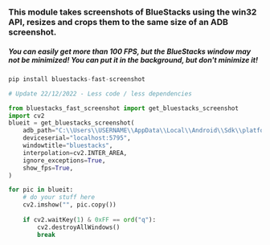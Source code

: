 ### This module takes screenshots of BlueStacks using the win32 API, resizes and crops them to the same size of an ADB screenshot.  

##### You can easily get more than 100 FPS, but the BlueStacks window may not be minimized! You can put it in the background, but don't minimize it!


```python
pip install bluestacks-fast-screenshot

# Update 22/12/2022 - Less code / less dependencies 

from bluestacks_fast_screenshot import get_bluestacks_screenshot
import cv2
blueit = get_bluestacks_screenshot(
    adb_path="C:\\Users\\USERNAME\\AppData\\Local\\Android\\Sdk\\platform-tools\\adb.exe",
    deviceserial="localhost:5795",
    windowtitle="bluestacks",
    interpolation=cv2.INTER_AREA,
    ignore_exceptions=True,
    show_fps=True,
)

for pic in blueit:
    # do your stuff here
    cv2.imshow("", pic.copy())
    
    if cv2.waitKey(1) & 0xFF == ord("q"):
        cv2.destroyAllWindows()
        break


```

